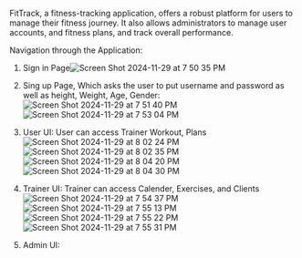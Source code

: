 FitTrack, a fitness-tracking application, offers a robust platform for users to manage their fitness journey. It also allows administrators to manage user accounts, and fitness plans, and track overall performance.

Navigation through the Application:

1. Sign in Page![Screen Shot 2024-11-29 at 7 50 35 PM](https://github.com/user-attachments/assets/7cd77a0c-40c9-475a-b75a-0a8ecd83fcc1)

   
2. Sing up Page, Which asks the user to put username and password as well as height, Weight, Age, Gender: ![Screen Shot 2024-11-29 at 7 51 40 PM](https://github.com/user-attachments/assets/bd18593e-443f-4170-9d37-a125c6eb0675) ![Screen Shot 2024-11-29 at 7 53 04 PM](https://github.com/user-attachments/assets/af6390b1-d974-4376-9e77-b62e9d6a0fd1)
  

3. User UI: User can access Trainer Workout, Plans![Screen Shot 2024-11-29 at 8 02 24 PM](https://github.com/user-attachments/assets/be6eeabd-0b5f-4e96-b162-3406557bbb12)![Screen Shot 2024-11-29 at 8 02 35 PM](https://github.com/user-attachments/assets/df64d4f4-2c88-4784-ab03-b737eafa1901)![Screen Shot 2024-11-29 at 8 04 20 PM](https://github.com/user-attachments/assets/26d41f75-5a84-45ae-b88f-4b5b747b1a6d)![Screen Shot 2024-11-29 at 8 04 30 PM](https://github.com/user-attachments/assets/02b05958-d958-40ff-a3ae-1624e083ba40)


4. Trainer UI: Trainer can access Calender, Exercises, and Clients![Screen Shot 2024-11-29 at 7 54 37 PM](https://github.com/user-attachments/assets/66ae457f-bb5d-4fca-a175-8adbefc4a334)
![Screen Shot 2024-11-29 at 7 55 13 PM](https://github.com/user-attachments/assets/eeae782a-0483-47fd-99ed-b822068f092e)
![Screen Shot 2024-11-29 at 7 55 22 PM](https://github.com/user-attachments/assets/093dd18e-7b6d-4df0-abf7-ef5caf713a82)
![Screen Shot 2024-11-29 at 7 55 31 PM](https://github.com/user-attachments/assets/c8f8bc09-df2b-4dd5-be9a-13f97ff6e185)


5. Admin UI: 
